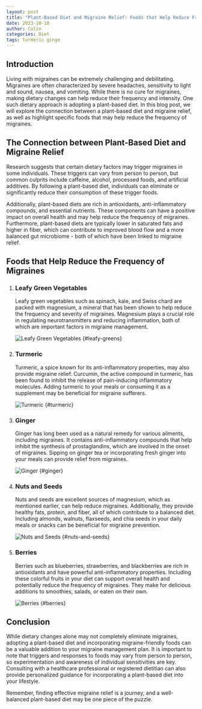 ```yaml
---
layout: post
title: "Plant-Based Diet and Migraine Relief: Foods that Help Reduce Frequency"
date: 2023-10-10
author: Colin
categories: Diet
tags: turmeric ginge
---
```


## Introduction

Living with migraines can be extremely challenging and debilitating. Migraines are often characterized by severe headaches, sensitivity to light and sound, nausea, and vomiting. While there is no cure for migraines, making dietary changes can help reduce their frequency and intensity. One such dietary approach is adopting a plant-based diet. In this blog post, we will explore the connection between a plant-based diet and migraine relief, as well as highlight specific foods that may help reduce the frequency of migraines.

## The Connection between Plant-Based Diet and Migraine Relief

Research suggests that certain dietary factors may trigger migraines in some individuals. These triggers can vary from person to person, but common culprits include caffeine, alcohol, processed foods, and artificial additives. By following a plant-based diet, individuals can eliminate or significantly reduce their consumption of these trigger foods.

Additionally, plant-based diets are rich in antioxidants, anti-inflammatory compounds, and essential nutrients. These components can have a positive impact on overall health and may help reduce the frequency of migraines. Furthermore, plant-based diets are typically lower in saturated fats and higher in fiber, which can contribute to improved blood flow and a more balanced gut microbiome - both of which have been linked to migraine relief.

## Foods that Help Reduce the Frequency of Migraines

1. ### Leafy Green Vegetables

   Leafy green vegetables such as spinach, kale, and Swiss chard are packed with magnesium, a mineral that has been shown to help reduce the frequency and severity of migraines. Magnesium plays a crucial role in regulating neurotransmitters and reducing inflammation, both of which are important factors in migraine management.

   ![Leafy Green Vegetables](https://source.unsplash.com/1600x900/?leafy%20greens) {#leafy-greens}

2. ### Turmeric

   Turmeric, a spice known for its anti-inflammatory properties, may also provide migraine relief. Curcumin, the active compound in turmeric, has been found to inhibit the release of pain-inducing inflammatory molecules. Adding turmeric to your meals or consuming it as a supplement may be beneficial for migraine sufferers.

   ![Turmeric](https://source.unsplash.com/1600x900/?turmeric) {#turmeric}

3. ### Ginger

   Ginger has long been used as a natural remedy for various ailments, including migraines. It contains anti-inflammatory compounds that help inhibit the synthesis of prostaglandins, which are involved in the onset of migraines. Sipping on ginger tea or incorporating fresh ginger into your meals can provide relief from migraines.

   ![Ginger](https://source.unsplash.com/1600x900/?ginger) {#ginger}

4. ### Nuts and Seeds

   Nuts and seeds are excellent sources of magnesium, which as mentioned earlier, can help reduce migraines. Additionally, they provide healthy fats, protein, and fiber, all of which contribute to a balanced diet. Including almonds, walnuts, flaxseeds, and chia seeds in your daily meals or snacks can be beneficial for migraine prevention.

   ![Nuts and Seeds](https://source.unsplash.com/1600x900/?nuts%20and%20seeds) {#nuts-and-seeds}

5. ### Berries

   Berries such as blueberries, strawberries, and blackberries are rich in antioxidants and have powerful anti-inflammatory properties. Including these colorful fruits in your diet can support overall health and potentially reduce the frequency of migraines. They make for delicious additions to smoothies, salads, or eaten on their own.

   ![Berries](https://source.unsplash.com/1600x900/?berries) {#berries}

## Conclusion

While dietary changes alone may not completely eliminate migraines, adopting a plant-based diet and incorporating migraine-friendly foods can be a valuable addition to your migraine management plan. It is important to note that triggers and responses to foods may vary from person to person, so experimentation and awareness of individual sensitivities are key. Consulting with a healthcare professional or registered dietitian can also provide personalized guidance for incorporating a plant-based diet into your lifestyle.

Remember, finding effective migraine relief is a journey, and a well-balanced plant-based diet may be one piece of the puzzle.